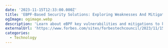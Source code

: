 ```yaml
---
date: '2023-11-15T12:33:00.000Z'
title: 'EBPF-Based Security Solutions: Exploring Weaknesses And Mitigation Techniques'
ogImage: ogimage.webp
description: 'Learn about eBPF key vulnerabilities and mitigations to keep your systems secure'
externalUrl: 'https://www.forbes.com/sites/forbestechcouncil/2023/11/15/ebpf-based-security-solutions-exploring-weaknesses-and-mitigation-techniques/?sh=30e9e6cf19b9'
categories:
  - Technology
---
```

